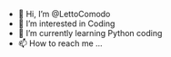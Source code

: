 - 👋 Hi, I’m @LettoComodo
- 👀 I’m interested in Coding
- 🌱 I’m currently learning Python coding
- 📫 How to reach me ...

